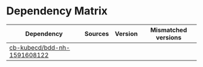 # Dependency Matrix

Dependency | Sources | Version | Mismatched versions
---------- | ------- | ------- | -------------------
[cb-kubecd/bdd-nh-1591608122](https://github.com/cb-kubecd/bdd-nh-1591608122.git) |  | []() | 
